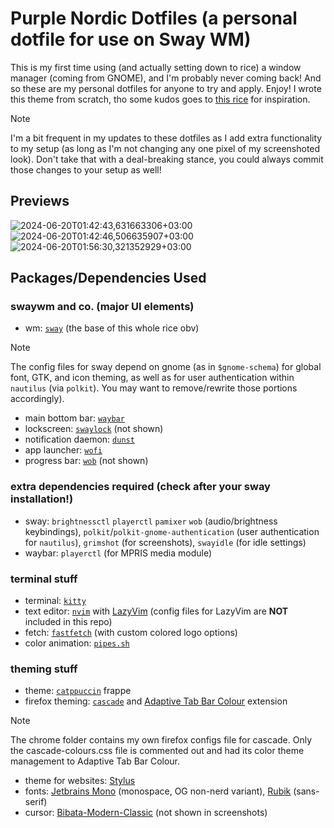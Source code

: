 # Purple Nordic Dotfiles (a personal dotfile for use on Sway WM)
This is my first time using (and actually setting down to rice) a window manager (coming from GNOME), and I'm probably never coming back!
And so these are my personal dotfiles for anyone to try and apply. Enjoy!
I wrote this theme from scratch, tho some kudos goes to [this rice](https://github.com/rubyowo/dotfiles) for inspiration.
> [!NOTE]
> I'm a bit frequent in my updates to these dotfiles as I add extra functionality to my setup (as long as I'm not changing any one pixel of my screenshoted look). Don't take that with a deal-breaking stance, you could always commit those changes to your setup as well!

## Previews
![2024-06-20T01:42:43,631663306+03:00](https://github.com/eeelbrens/purple-nordic-dotfiles/assets/130598002/3eeaaab1-d388-4d5e-94c5-399e4064a5d3)
![2024-06-20T01:42:46,506635907+03:00](https://github.com/eeelbrens/purple-nordic-dotfiles/assets/130598002/7ab5b5c2-8442-4eb3-81cb-428376333e89)
![2024-06-20T01:56:30,321352929+03:00](https://github.com/eeelbrens/purple-nordic-dotfiles/assets/130598002/6f0fa8e5-1e2b-4fab-a819-1f1360b89764)

## Packages/Dependencies Used
### swaywm and co. (major UI elements)
- wm: [`sway`](https://github.com/swaywm/sway) (the base of this whole rice obv)    
> [!NOTE]
> The config files for sway depend on gnome (as in `$gnome-schema`) for global font, GTK, and icon theming, as well as for user authentication within `nautilus` (via `polkit`). You may want to remove/rewrite those portions accordingly).
- main bottom bar: [`waybar`](https://github.com/Alexays/Waybar)
- lockscreen: [`swaylock`](https://github.com/swaywm/swaylock) (not shown)
- notification daemon: [`dunst`](https://github.com/dunst-project/dunst)
- app launcher: [`wofi`](https://sr.ht/~scoopta/wofi/)
- progress bar: [`wob`](https://github.com/francma/wob) (not shown)

### extra dependencies required (check after your sway installation!)
- sway: `brightnessctl` `playerctl` `pamixer` `wob` (audio/brightness keybindings), `polkit`/`polkit-gnome-authentication` (user authentication for `nautilus`), `grimshot` (for screenshots), `swayidle` (for idle settings)
- waybar: `playerctl` (for MPRIS media module)

### terminal stuff
- terminal: [`kitty`](https://github.com/kovidgoyal/kitty)
- text editor: [`nvim`](https://github.com/neovim/neovim) with [LazyVim](https://github.com/LazyVim/LazyVim) (config files for LazyVim are **NOT** included in this repo)
- fetch: [`fastfetch`](https://github.com/fastfetch-cli/fastfetch) (with custom colored logo options)
- color animation: [`pipes.sh`](https://github.com/pipeseroni/pipes.sh)

### theming stuff
- theme: [`catppuccin`](https://github.com/catppuccin/catppuccin) frappe
- firefox theming: [`cascade`](https://github.com/cascadefox/cascade) and [Adaptive Tab Bar Colour](https://github.com/easonwong-de/Adaptive-Tab-Bar-Colour) extension
> [!NOTE]
> The chrome folder contains my own firefox configs file for cascade. Only the cascade-colours.css file is commented out and had its color theme management to Adaptive Tab Bar Colour.
- theme for websites: [Stylus](https://addons.mozilla.org/en-US/firefox/addon/styl-us/)
- fonts: [Jetbrains Mono](https://github.com/JetBrains/JetBrainsMono) (monospace, OG non-nerd variant), [Rubik](https://fonts.google.com/specimen/Rubik) (sans-serif)
- cursor: [Bibata-Modern-Classic](https://www.bibata.live/) (not shown in screenshots)
